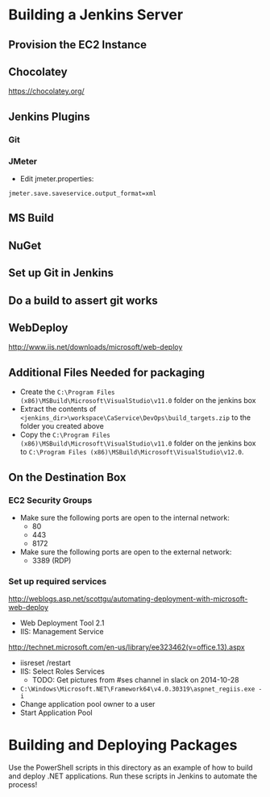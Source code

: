 # Building a Jenkins Server

## Provision the EC2 Instance
## Chocolatey
https://chocolatey.org/
## Jenkins Plugins
### Git
### JMeter
+ Edit jmeter.properties:
```
jmeter.save.saveservice.output_format=xml
```
## MS Build
## NuGet
## Set up Git in Jenkins
## Do a build to assert git works
## WebDeploy
http://www.iis.net/downloads/microsoft/web-deploy

## Additional Files Needed for packaging
+ Create the `C:\Program Files (x86)\MSBuild\Microsoft\VisualStudio\v11.0` folder on the jenkins box
+ Extract the contents of `<jenkins_dir>\workspace\CaService\DevOps\build_targets.zip` to the folder you created above
+ Copy the `C:\Program Files (x86)\MSBuild\Microsoft\VisualStudio\v11.0` folder on the jenkins box to `C:\Program Files (x86)\MSBuild\Microsoft\VisualStudio\v12.0`.

## On the Destination Box
### EC2 Security Groups
+ Make sure the following ports are open to the internal network:
    - 80
    - 443
    - 8172
+ Make sure the following ports are open to the external network:
    - 3389 (RDP)

### Set up required services
http://weblogs.asp.net/scottgu/automating-deployment-with-microsoft-web-deploy
+ Web Deployment Tool 2.1
+ IIS: Management Service

http://technet.microsoft.com/en-us/library/ee323462(v=office.13).aspx
+ iisreset /restart
+ IIS: Select Roles Services
    - TODO: Get pictures from #ses channel in slack on 2014-10-28
+ `C:\Windows\Microsoft.NET\Framework64\v4.0.30319\aspnet_regiis.exe -i`
+ Change application pool owner to a user
+ Start Application Pool

# Building and Deploying Packages
Use the PowerShell scripts in this directory as an example of how to build and
deploy .NET applications. Run these scripts in Jenkins to automate the process!
